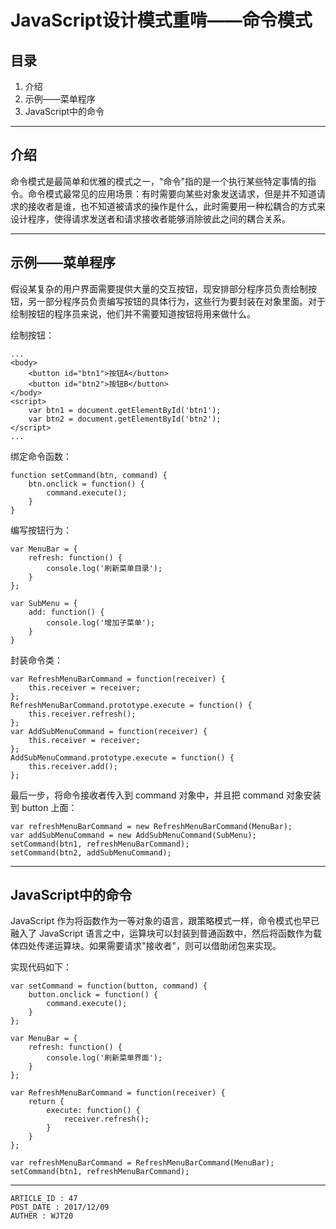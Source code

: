 
# JavaScript设计模式重啃——命令模式 #

## 目录 ##

1. 介绍
2. 示例——菜单程序
3. JavaScript中的命令

---

## 介绍 ##

命令模式是最简单和优雅的模式之一，"命令"指的是一个执行某些特定事情的指令。命令模式最常见的应用场景：有时需要向某些对象发送请求，但是并不知道请求的接收者是谁，也不知道被请求的操作是什么，此时需要用一种松耦合的方式来设计程序，使得请求发送者和请求接收者能够消除彼此之间的耦合关系。

---

## 示例——菜单程序 ##

假设某复杂的用户界面需要提供大量的交互按钮，现安排部分程序员负责绘制按钮，另一部分程序员负责编写按钮的具体行为，这些行为要封装在对象里面。对于绘制按钮的程序员来说，他们并不需要知道按钮将用来做什么。

绘制按钮：

```
...
<body>
    <button id="btn1">按钮A</button>
    <button id="btn2">按钮B</button>
</body>
<script>
    var btn1 = document.getElementById('btn1');
    var btn2 = document.getElementById('btn2');
</script>
...
```

绑定命令函数：

```
function setCommand(btn, command) {
    btn.onclick = function() {
        command.execute();
    }
}
```

编写按钮行为：

```
var MenuBar = {
    refresh: function() {
        console.log('刷新菜单目录');
    }
};

var SubMenu = {
    add: function() {
        console.log('增加子菜单');
    }
}
```

封装命令类：

```
var RefreshMenuBarCommand = function(receiver) {
    this.receiver = receiver;
};
RefreshMenuBarCommand.prototype.execute = function() {
    this.receiver.refresh();
};
var AddSubMenuCommand = function(receiver) {
    this.receiver = receiver;
};
AddSubMenuCommand.prototype.execute = function() {
    this.receiver.add();
};
```

最后一步，将命令接收者传入到 command 对象中，并且把 command 对象安装到 button 上面：

```
var refreshMenuBarCommand = new RefreshMenuBarCommand(MenuBar);
var addSubMenuCommand = new AddSubMenuCommand(SubMenu);
setCommand(btn1, refreshMenuBarCommand);
setCommand(btn2, addSubMenuCommand);
```

---

## JavaScript中的命令 ##

JavaScript 作为将函数作为一等对象的语言，跟策略模式一样，命令模式也早已融入了 JavaScript 语言之中，运算块可以封装到普通函数中，然后将函数作为载体四处传递运算块。如果需要请求"接收者"，则可以借助闭包来实现。

实现代码如下：

```
var setCommand = function(button, command) {
    button.onclick = function() {
        command.execute();
    }
};

var MenuBar = {
    refresh: function() {
        console.log('刷新菜单界面');
    }
};

var RefreshMenuBarCommand = function(receiver) {
    return {
        execute: function() {
            receiver.refresh();
        }
    }
};

var refreshMenuBarCommand = RefreshMenuBarCommand(MenuBar);
setCommand(btn1, refreshMenuBarCommand);
```

---

```
ARTICLE_ID : 47
POST_DATE : 2017/12/09
AUTHER : WJT20
```
